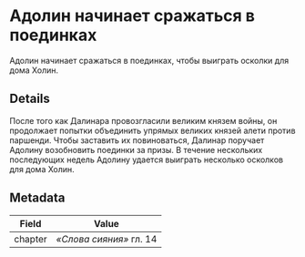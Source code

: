 # Адолин начинает сражаться в поединках
Адолин начинает сражаться в поединках, чтобы выиграть осколки для дома Холин.

## Details
После того как Далинара провозгласили великим князем войны, он продолжает попытки объединить упрямых великих князей алети против паршенди. Чтобы заставить их повиноваться, Далинар поручает Адолину возобновить поединки за призы. В течение нескольких последующих недель Адолину удается выиграть несколько осколков для дома Холин.

## Metadata
| Field | Value |
| ----- | ----- |
| chapter | *«Слова сияния»* гл. 14 |
